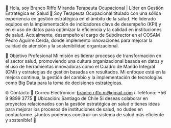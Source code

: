 👋 Hola, soy Branco Riffo Miranda
Terapeuta Ocupacional | Líder en Gestión Estratégica en Salud 🏥
Soy Terapeuta Ocupacional titulado con una sólida experiencia en gestión estratégica en el ámbito de la salud. He liderado equipos en la implementación de indicadores clave de desempeño (KPI) y en el uso de datos para optimizar la eficiencia y la calidad en instituciones de salud. Actualmente, desempeño el cargo de Subdirector en el COSAM Pedro Aguirre Cerda, donde implemento innovaciones para mejorar la calidad de atención y la sostenibilidad organizacional.

🌟 Objetivo Profesional
Mi misión es liderar procesos de transformación en el sector salud, promoviendo una cultura organizacional basada en datos y el uso de herramientas innovadoras como el Cuadro de Mando Integral (CMI) y estrategias de gestión basadas en resultados. Mi enfoque está en la mejora continua, la gestión del cambio y la implementación de tecnologías como Big Data para la toma de decisiones estratégicas.

🌐 Contacto
📧 Correo Electrónico: branco.riffo.m@gmail.com
📞 Teléfono: +56 9 9899 3775
📍 Ubicación: Santiago de Chile
Si deseas colaborar en proyectos relacionados con la gestión estratégica en salud o tienes ideas para mejorar los procesos de instituciones de salud, no dudes en contactarme. ¡Juntos podemos construir un sistema de salud más eficiente y sostenible! 🚀
